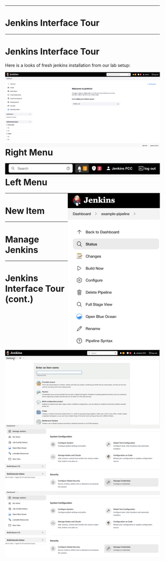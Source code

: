 
---

# Jenkins Interface Tour

---

# Jenkins Interface Tour

Here is a looks of fresh jenkins installation from our lab setup:

<img src="../99_misc/.img/first_login.png" alt="first login" style="float:right;width:600px;">

---
# Right Menu
<img src="../99_misc/.img/classic-ui-right.png" alt="right" style="float:right;width:600px;">

---
# Left Menu
<img src="../99_misc/.img/classic-ui-left-column-on-item.png" alt="left" style="float:right;width:300px;">

---
# New Item
<img src="../99_misc/.img/classic-ui-newitem.png" alt="new-item" style="float:right;width:600px;">

---
# Manage Jenkins

<img src="../99_misc/.img/manage.png" alt="manage" style="float:right;width:600px;">

---

# Jenkins Interface Tour (cont.)

<img src="../99_misc/.img/manage.png" alt="manage" style="float:right;width:600px;">
